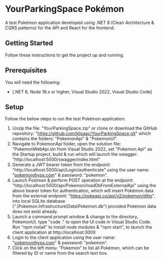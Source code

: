# YourParkingSpace Pokémon

A test Pokémon application developed using .NET 8 (Clean Architecture \& CQRS patterns) for the API and React for the frontend.

## Getting Started

Follow these instructions to get the project up and running.

## Prerequisites

You will need the following:

* \[.NET 8, Node 18.x or higher, Visual Studio 2022, Visual Studio Code]

## Setup

Follow the below steps to run the test Pokémon application:

1. Unzip the file: "YourParkingSpace.zip" or clone or download the GitHub repository: "https://github.com/klisaac/YourParkingSpace.git" which contains the folders: "PokemonApi" \& "PokemonUI".
2. Navigate to PokemonApi folder, open the solution file: "PokemonWebApi.sln from Visual Studio 2022, set "Pokemon.Api" as the Startup project, build \& run which will launch the swagger: "http://localhost:5000/swagger/index.html"
3. Generate a JWT bearer token from the endpoint: "http://localhost:5000/api/Login/authenticate" using the user name: "pokemon@yps.com" \& password: "pokemon".
4. Launch Postman \& perform POST operation at the endpoint: "http://localhost:5000/api/Pokemon/loadDbFromExternalApi" using the above bearer token for authentication, which will insert Pokémon data from the external endpoint: "https://pokeapi.co/api/v2/pokemon/ditto", into local SQLite database (".\\Pokemon.Infrastructure\\Data\\Pokemon.db") provided Pokémon data does not exist already.
5. Launch a command prompt window \& change to the directory, PokemonUI, type "code ." to open the UI code in Visual Studio Code. Run "npm install" to install node modules  \& "npm start", to launch the client application at http://localhost:3000
6. Login to the client application using the user name: "pokemon@yps.com" \& password: "pokemon".
7. Click on the left menu: "Pokemon" to list all Pokémon, which can be filtered by ID or name from the search text box.
